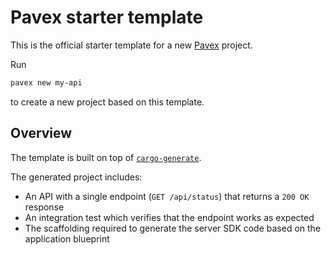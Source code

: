 # Pavex starter template

This is the official starter template for a new [Pavex](https://pavex.dev) project.  

Run

```bash
pavex new my-api
```

to create a new project based on this template.

## Overview

The template is built on top of [`cargo-generate`](https://github.com/cargo-generate/cargo-generate).

The generated project includes:

- An API with a single endpoint (`GET /api/status`) that returns a `200 OK` response
- An integration test which verifies that the endpoint works as expected
- The scaffolding required to generate the server SDK code based on the application blueprint